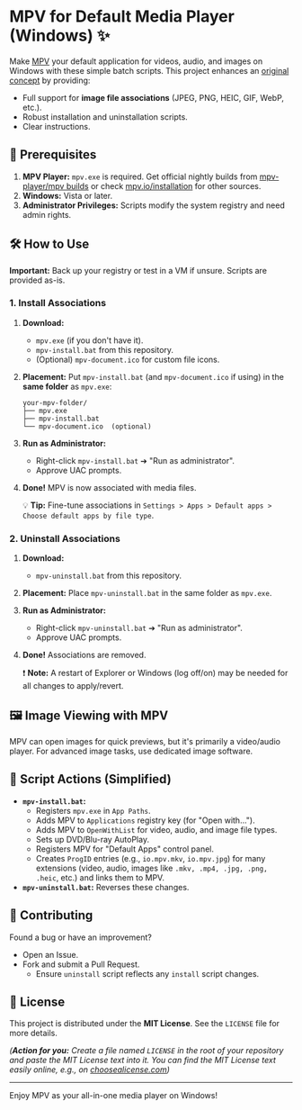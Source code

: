 # MPV for Default Media Player (Windows) ✨

Make [MPV](https://mpv.io/) your default application for videos, audio, and images on Windows with these simple batch scripts. This project enhances an [original concept](https://github.com/rossy/mpv-install) by providing:

*   Full support for **image file associations** (JPEG, PNG, HEIC, GIF, WebP, etc.).
*   Robust installation and uninstallation scripts.
*   Clear instructions.

## 🔧 Prerequisites

1.  **MPV Player:** `mpv.exe` is required. Get official nightly builds from [mpv-player/mpv builds](https://nightly.link/mpv-player/mpv/workflows/build/master) or check [mpv.io/installation](https://mpv.io/installation/) for other sources.
2.  **Windows:** Vista or later.
3.  **Administrator Privileges:** Scripts modify the system registry and need admin rights.

## 🛠️ How to Use

**Important:** Back up your registry or test in a VM if unsure. Scripts are provided as-is.

### 1. Install Associations

1.  **Download:**
    *   `mpv.exe` (if you don't have it).
    *   `mpv-install.bat` from this repository.
    *   (Optional) `mpv-document.ico` for custom file icons.
2.  **Placement:** Put `mpv-install.bat` (and `mpv-document.ico` if using) in the **same folder** as `mpv.exe`:
    ```
    your-mpv-folder/
    ├── mpv.exe
    ├── mpv-install.bat
    └── mpv-document.ico  (optional)
    ```
3.  **Run as Administrator:**
    *   Right-click `mpv-install.bat` ➔ "Run as administrator".
    *   Approve UAC prompts.
4.  **Done!** MPV is now associated with media files.

    💡 **Tip:** Fine-tune associations in `Settings > Apps > Default apps > Choose default apps by file type`.

### 2. Uninstall Associations

1.  **Download:**
    *   `mpv-uninstall.bat` from this repository.
2.  **Placement:** Place `mpv-uninstall.bat` in the same folder as `mpv.exe`.
3.  **Run as Administrator:**
    *   Right-click `mpv-uninstall.bat` ➔ "Run as administrator".
    *   Approve UAC prompts.
4.  **Done!** Associations are removed.

    ❗ **Note:** A restart of Explorer or Windows (log off/on) may be needed for all changes to apply/revert.

## 🖼️ Image Viewing with MPV

MPV can open images for quick previews, but it's primarily a video/audio player. For advanced image tasks, use dedicated image software.

## 📂 Script Actions (Simplified)

*   **`mpv-install.bat`:**
    *   Registers `mpv.exe` in `App Paths`.
    *   Adds MPV to `Applications` registry key (for "Open with...").
    *   Adds MPV to `OpenWithList` for video, audio, and image file types.
    *   Sets up DVD/Blu-ray AutoPlay.
    *   Registers MPV for "Default Apps" control panel.
    *   Creates `ProgID` entries (e.g., `io.mpv.mkv`, `io.mpv.jpg`) for many extensions (video, audio, images like `.mkv, .mp4, .jpg, .png, .heic`, etc.) and links them to MPV.
*   **`mpv-uninstall.bat`:** Reverses these changes.

## 🤝 Contributing

Found a bug or have an improvement?
*   Open an Issue.
*   Fork and submit a Pull Request.
    *   Ensure `uninstall` script reflects any `install` script changes.

## 📜 License

This project is distributed under the **MIT License**. See the `LICENSE` file for more details.

*(**Action for you:** Create a file named `LICENSE` in the root of your repository and paste the MIT License text into it. You can find the MIT License text easily online, e.g., on [choosealicense.com](https://choosealicense.com/licenses/mit/))*

---

Enjoy MPV as your all-in-one media player on Windows!
